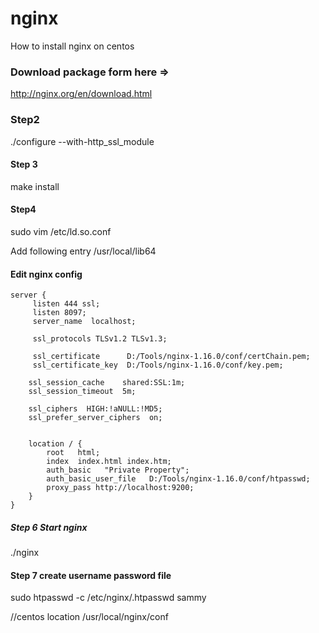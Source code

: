 # nginx
How to install nginx on centos


### Download package form here =>
http://nginx.org/en/download.html


### Step2 

./configure --with-http_ssl_module 

#### Step 3
make install

#### Step4 
sudo vim /etc/ld.so.conf

Add following entry
/usr/local/lib64


#### Edit nginx config

    server {
         listen 444 ssl;
		 listen 8097;
         server_name  localhost;

		 ssl_protocols TLSv1.2 TLSv1.3;
		 
         ssl_certificate      D:/Tools/nginx-1.16.0/conf/certChain.pem;
         ssl_certificate_key  D:/Tools/nginx-1.16.0/conf/key.pem;

        ssl_session_cache    shared:SSL:1m;
        ssl_session_timeout  5m;

        ssl_ciphers  HIGH:!aNULL:!MD5;
        ssl_prefer_server_ciphers  on;


        location / {
            root   html;
            index  index.html index.htm;
			auth_basic   "Private Property";
            auth_basic_user_file   D:/Tools/nginx-1.16.0/conf/htpasswd;
            proxy_pass http://localhost:9200;
        }
    }


##### Step 6 Start nginx
./nginx


#### Step 7 create username  password file
sudo htpasswd -c /etc/nginx/.htpasswd sammy


//centos location /usr/local/nginx/conf
